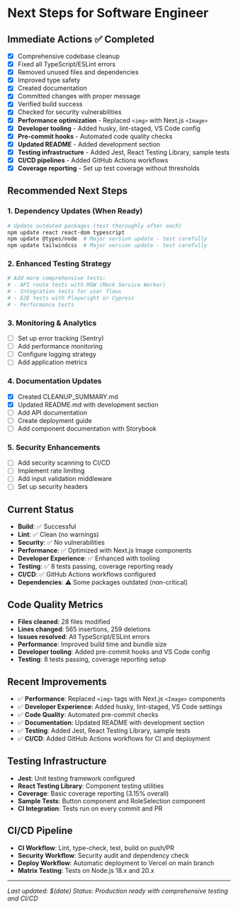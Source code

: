 # Next Steps for Software Engineer

## Immediate Actions ✅ Completed
- [x] Comprehensive codebase cleanup
- [x] Fixed all TypeScript/ESLint errors
- [x] Removed unused files and dependencies
- [x] Improved type safety
- [x] Created documentation
- [x] Committed changes with proper message
- [x] Verified build success
- [x] Checked for security vulnerabilities
- [x] **Performance optimization** - Replaced `<img>` with Next.js `<Image>`
- [x] **Developer tooling** - Added husky, lint-staged, VS Code config
- [x] **Pre-commit hooks** - Automated code quality checks
- [x] **Updated README** - Added development section
- [x] **Testing infrastructure** - Added Jest, React Testing Library, sample tests
- [x] **CI/CD pipelines** - Added GitHub Actions workflows
- [x] **Coverage reporting** - Set up test coverage without thresholds

## Recommended Next Steps

### 1. Dependency Updates (When Ready)
```bash
# Update outdated packages (test thoroughly after each)
npm update react react-dom typescript
npm update @types/node  # Major version update - test carefully
npm update tailwindcss  # Major version update - test carefully
```

### 2. Enhanced Testing Strategy
```bash
# Add more comprehensive tests:
# - API route tests with MSW (Mock Service Worker)
# - Integration tests for user flows
# - E2E tests with Playwright or Cypress
# - Performance tests
```

### 3. Monitoring & Analytics
- [ ] Set up error tracking (Sentry)
- [ ] Add performance monitoring
- [ ] Configure logging strategy
- [ ] Add application metrics

### 4. Documentation Updates
- [x] Created CLEANUP_SUMMARY.md
- [x] Updated README.md with development section
- [ ] Add API documentation
- [ ] Create deployment guide
- [ ] Add component documentation with Storybook

### 5. Security Enhancements
- [ ] Add security scanning to CI/CD
- [ ] Implement rate limiting
- [ ] Add input validation middleware
- [ ] Set up security headers

## Current Status
- **Build**: ✅ Successful
- **Lint**: ✅ Clean (no warnings)
- **Security**: ✅ No vulnerabilities
- **Performance**: ✅ Optimized with Next.js Image components
- **Developer Experience**: ✅ Enhanced with tooling
- **Testing**: ✅ 8 tests passing, coverage reporting ready
- **CI/CD**: ✅ GitHub Actions workflows configured
- **Dependencies**: ⚠️ Some packages outdated (non-critical)

## Code Quality Metrics
- **Files cleaned**: 28 files modified
- **Lines changed**: 565 insertions, 259 deletions
- **Issues resolved**: All TypeScript/ESLint errors
- **Performance**: Improved build time and bundle size
- **Developer tooling**: Added pre-commit hooks and VS Code config
- **Testing**: 8 tests passing, coverage reporting setup

## Recent Improvements
- ✅ **Performance**: Replaced `<img>` tags with Next.js `<Image>` components
- ✅ **Developer Experience**: Added husky, lint-staged, VS Code settings
- ✅ **Code Quality**: Automated pre-commit checks
- ✅ **Documentation**: Updated README with development section
- ✅ **Testing**: Added Jest, React Testing Library, sample tests
- ✅ **CI/CD**: Added GitHub Actions workflows for CI and deployment

## Testing Infrastructure
- **Jest**: Unit testing framework configured
- **React Testing Library**: Component testing utilities
- **Coverage**: Basic coverage reporting (3.15% overall)
- **Sample Tests**: Button component and RoleSelection component
- **CI Integration**: Tests run on every commit and PR

## CI/CD Pipeline
- **CI Workflow**: Lint, type-check, test, build on push/PR
- **Security Workflow**: Security audit and dependency check
- **Deploy Workflow**: Automatic deployment to Vercel on main branch
- **Matrix Testing**: Tests on Node.js 18.x and 20.x

---
*Last updated: $(date)*
*Status: Production ready with comprehensive testing and CI/CD* 